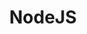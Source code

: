 ---
layout: default
title: NodeJS
parent: language
permalink: /docs/language/nodejs/
nav_order: 3
---